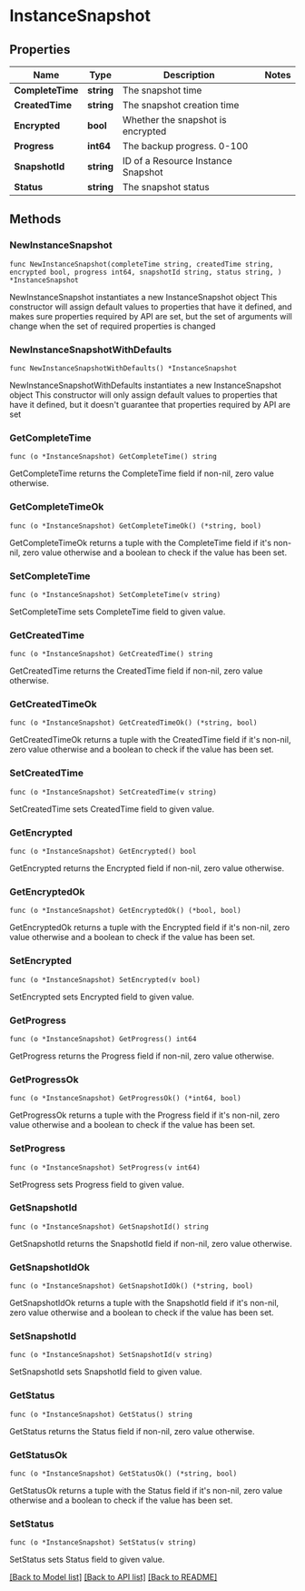 # InstanceSnapshot

## Properties

Name | Type | Description | Notes
------------ | ------------- | ------------- | -------------
**CompleteTime** | **string** | The snapshot time | 
**CreatedTime** | **string** | The snapshot creation time | 
**Encrypted** | **bool** | Whether the snapshot is encrypted | 
**Progress** | **int64** | The backup progress. 0-100 | 
**SnapshotId** | **string** | ID of a Resource Instance Snapshot | 
**Status** | **string** | The snapshot status | 

## Methods

### NewInstanceSnapshot

`func NewInstanceSnapshot(completeTime string, createdTime string, encrypted bool, progress int64, snapshotId string, status string, ) *InstanceSnapshot`

NewInstanceSnapshot instantiates a new InstanceSnapshot object
This constructor will assign default values to properties that have it defined,
and makes sure properties required by API are set, but the set of arguments
will change when the set of required properties is changed

### NewInstanceSnapshotWithDefaults

`func NewInstanceSnapshotWithDefaults() *InstanceSnapshot`

NewInstanceSnapshotWithDefaults instantiates a new InstanceSnapshot object
This constructor will only assign default values to properties that have it defined,
but it doesn't guarantee that properties required by API are set

### GetCompleteTime

`func (o *InstanceSnapshot) GetCompleteTime() string`

GetCompleteTime returns the CompleteTime field if non-nil, zero value otherwise.

### GetCompleteTimeOk

`func (o *InstanceSnapshot) GetCompleteTimeOk() (*string, bool)`

GetCompleteTimeOk returns a tuple with the CompleteTime field if it's non-nil, zero value otherwise
and a boolean to check if the value has been set.

### SetCompleteTime

`func (o *InstanceSnapshot) SetCompleteTime(v string)`

SetCompleteTime sets CompleteTime field to given value.


### GetCreatedTime

`func (o *InstanceSnapshot) GetCreatedTime() string`

GetCreatedTime returns the CreatedTime field if non-nil, zero value otherwise.

### GetCreatedTimeOk

`func (o *InstanceSnapshot) GetCreatedTimeOk() (*string, bool)`

GetCreatedTimeOk returns a tuple with the CreatedTime field if it's non-nil, zero value otherwise
and a boolean to check if the value has been set.

### SetCreatedTime

`func (o *InstanceSnapshot) SetCreatedTime(v string)`

SetCreatedTime sets CreatedTime field to given value.


### GetEncrypted

`func (o *InstanceSnapshot) GetEncrypted() bool`

GetEncrypted returns the Encrypted field if non-nil, zero value otherwise.

### GetEncryptedOk

`func (o *InstanceSnapshot) GetEncryptedOk() (*bool, bool)`

GetEncryptedOk returns a tuple with the Encrypted field if it's non-nil, zero value otherwise
and a boolean to check if the value has been set.

### SetEncrypted

`func (o *InstanceSnapshot) SetEncrypted(v bool)`

SetEncrypted sets Encrypted field to given value.


### GetProgress

`func (o *InstanceSnapshot) GetProgress() int64`

GetProgress returns the Progress field if non-nil, zero value otherwise.

### GetProgressOk

`func (o *InstanceSnapshot) GetProgressOk() (*int64, bool)`

GetProgressOk returns a tuple with the Progress field if it's non-nil, zero value otherwise
and a boolean to check if the value has been set.

### SetProgress

`func (o *InstanceSnapshot) SetProgress(v int64)`

SetProgress sets Progress field to given value.


### GetSnapshotId

`func (o *InstanceSnapshot) GetSnapshotId() string`

GetSnapshotId returns the SnapshotId field if non-nil, zero value otherwise.

### GetSnapshotIdOk

`func (o *InstanceSnapshot) GetSnapshotIdOk() (*string, bool)`

GetSnapshotIdOk returns a tuple with the SnapshotId field if it's non-nil, zero value otherwise
and a boolean to check if the value has been set.

### SetSnapshotId

`func (o *InstanceSnapshot) SetSnapshotId(v string)`

SetSnapshotId sets SnapshotId field to given value.


### GetStatus

`func (o *InstanceSnapshot) GetStatus() string`

GetStatus returns the Status field if non-nil, zero value otherwise.

### GetStatusOk

`func (o *InstanceSnapshot) GetStatusOk() (*string, bool)`

GetStatusOk returns a tuple with the Status field if it's non-nil, zero value otherwise
and a boolean to check if the value has been set.

### SetStatus

`func (o *InstanceSnapshot) SetStatus(v string)`

SetStatus sets Status field to given value.



[[Back to Model list]](../README.md#documentation-for-models) [[Back to API list]](../README.md#documentation-for-api-endpoints) [[Back to README]](../README.md)


